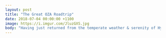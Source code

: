 ```yaml
---
layout: post
title: "The Great OZA Roadtrip"
date: 2018-07-04 00:00:00 +1100
image: https://i.imgur.com/JluzGXS.jpg
body: "Having just returned from the temperate weather & serenity of Hyams Beach this Monday, our AEPi Sydney Chapter Roadtrip was a masterclass in 'Turning Winter into Summer'! Here's to many more trips just like it, and for those of you who couldn't be there this time, we hope you can join us for the next one!"
---
```

